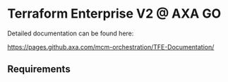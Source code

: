 # Terraform Enterprise V2 @ AXA GO

Detailed documentation can be found here:

https://pages.github.axa.com/mcm-orchestration/TFE-Documentation/

## Requirements
<!-- BEGINNING OF PRE-COMMIT-TERRAFORM DOCS HOOK -->


<!-- END OF PRE-COMMIT-TERRAFORM DOCS HOOK -->


